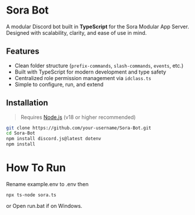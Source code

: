 # Sora Bot

A modular Discord bot built in **TypeScript** for the Sora Modular App Server. Designed with scalability, clarity, and ease of use in mind.

##  Features

- Clean folder structure (`prefix-commands`, `slash-commands`, `events`, etc.)
- Built with TypeScript for modern development and type safety
- Centralized role permission management via `idclass.ts`
- Simple to configure, run, and extend

##  Installation

> Requires [Node.js](https://nodejs.org/) (v18 or higher recommended)

```bash
git clone https://github.com/your-username/Sora-Bot.git
cd Sora-Bot
npm install discord.js@latest dotenv
npm install
```
# How To Run
Rename example.env to .env then

```npx ts-node sora.ts```

or Open run.bat if on Windows.
